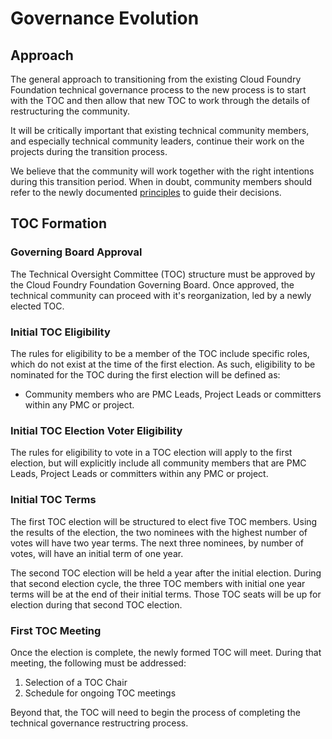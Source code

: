 # Governance Evolution

## Approach

The general approach to transitioning from the existing Cloud Foundry
Foundation technical governance process to the new process is to start
with the TOC and then allow that new TOC to work through the details
of restructuring the community.

It will be critically important that existing technical community members,
and especially technical community leaders, continue their work on the
projects during the transition process. 

We believe that the community will work together with the right intentions 
during this transition period. When in doubt, community members should
refer to the newly documented [principles](./PRINCIPLES.md) to guide their
decisions.

## TOC Formation

### Governing Board Approval

The Technical Oversight Committee (TOC) structure must be approved by the Cloud Foundry Foundation
Governing Board. Once approved, the technical community can proceed
with it's reorganization, led by a newly elected TOC.

### Initial TOC Eligibility

The rules for eligibility to be a member of the TOC include specific
roles, which do not exist at the time of the first election. As such, 
eligibility to be nominated for the TOC during the first election will
be defined as:

* Community members who are PMC Leads, Project Leads or committers within 
  any PMC or project.
  
### Initial TOC Election Voter Eligibility

The rules for eligibility to vote in a TOC election will apply to the 
first election, but will explicitly include all community members that
are PMC Leads, Project Leads or committers within any PMC or project.

### Initial TOC Terms

The first TOC election will be structured to elect five TOC members. Using 
the results of the election, the two nominees with the highest number of 
votes will have two year terms. The next three nominees, by number of votes,
will have an initial term of one year. 

The second TOC election will be held a year after the initial election. During 
that second election cycle, the three TOC members with initial one year terms 
will be at the end of their initial terms. Those TOC seats will be up for election
during that second TOC election.

### First TOC Meeting

Once the election is complete, the newly formed TOC will meet. During that 
meeting, the following must be addressed:

1) Selection of a TOC Chair
2) Schedule for ongoing TOC meetings

Beyond that, the TOC will need to begin the process of completing the technical 
governance restructring process.

